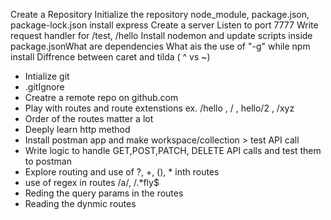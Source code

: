 Create a Repository
Initialize the repository
node_module, package.json, package-lock.json
install express
Create a server
Listen to port 7777
Write request handler for /test, /hello
Install nodemon and update scripts inside package.jsonWhat are dependencies
What ais the use of "-g" while npm install
Diffrence between caret and tilda ( ^ vs ~)

- Intialize git
- .gitIgnore
- Creatre a remote repo on github.com
- Play with routes and route extenstions ex. /hello , / , hello/2 , /xyz
- Order of the routes matter a lot
- Deeply learn http method
- Install postman app and make workspace/collection > test API call
- Write logic to handle GET,POST,PATCH, DELETE API calls and test them to postman
- Explore routing and use of ?, +, (), \* inth routes
- use of regex in routes /a/, /.\*fly$
- Reding the query params in the routes
- Reading the dynmic routes
